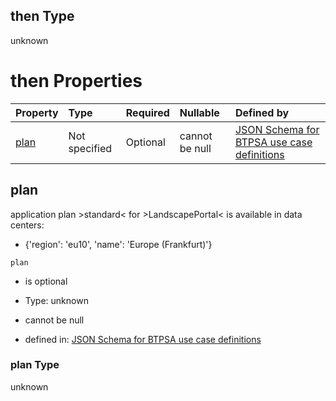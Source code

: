 ## then Type

unknown

# then Properties

| Property      | Type          | Required | Nullable       | Defined by                                                                                                                                                                                                                                      |
| :------------ | :------------ | :------- | :------------- | :---------------------------------------------------------------------------------------------------------------------------------------------------------------------------------------------------------------------------------------------- |
| [plan](#plan) | Not specified | Optional | cannot be null | [JSON Schema for BTPSA use case definitions](btpsa-usecase-properties-services-items-allof-2-then-allof-29-then-allof-0-then-properties-plan.md "undefined#/properties/services/items/allOf/2/then/allOf/29/then/allOf/0/then/properties/plan") |

## plan

application plan >standard< for >LandscapePortal< is available in data centers:

*   {'region': 'eu10', 'name': 'Europe (Frankfurt)'}

`plan`

*   is optional

*   Type: unknown

*   cannot be null

*   defined in: [JSON Schema for BTPSA use case definitions](btpsa-usecase-properties-services-items-allof-2-then-allof-29-then-allof-0-then-properties-plan.md "undefined#/properties/services/items/allOf/2/then/allOf/29/then/allOf/0/then/properties/plan")

### plan Type

unknown
